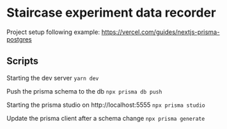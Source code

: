 # Staircase experiment data recorder

Project setup following example: https://vercel.com/guides/nextjs-prisma-postgres

## Scripts

Starting the dev server `yarn dev`

Push the prisma schema to the db `npx prisma db push`

Starting the prisma studio on http://localhost:5555 `npx prisma studio`

Update the prisma client after a schema change `npx prisma generate`
